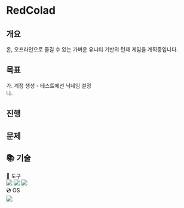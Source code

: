 # RedColad

## 개요

온, 오프라인으로 즐길 수 있는 가벼운 유니티 기반의 턴제 게임을 계획중입니다.

## 목표

가. 계정 생성 - 테스트에선 닉네임 설정  
나. 

## 진행



## 문제
## :books: 기술

:hammer: 도구  
<img src="https://img.shields.io/badge/Unity-FFFFFF?style=for-the-badge&logo=Unity&logoColor=black"> 
<img src="https://img.shields.io/badge/visualstudio-5C2D91?style=for-the-badge&logo=visualstudio&logoColor=white"> 
<img src="https://img.shields.io/badge/github-181717?style=for-the-badge&logo=github&logoColor=white">  
:cd: OS  
<img src="https://img.shields.io/badge/Windows-3776AB?style=for-the-badge&logo=Windows&logoColor=white">  
